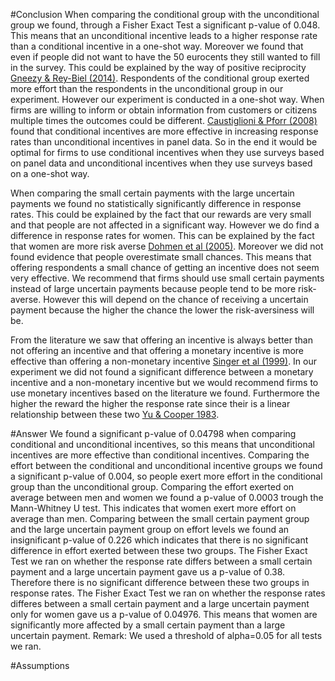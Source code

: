 #Conclusion
When comparing the conditional group with the unconditional group we found, through a Fisher Exact Test a significant p-value of 0.048. This means that an unconditional incentive leads to a higher response rate than a conditional incentive in a one-shot way. Moreover we found that even if people did not want to have the 50 eurocents they still wanted to fill in the survey. This could be explained by the way of positive reciprocity [Gneezy & Rey-Biel (2014)](http://pareto.uab.es/prey/jeea.12062.pdf). Respondents of the conditional group exerted more effort than the respondents in the unconditional group in our experiment. However our experiment is conducted in a one-shot way. When firms are willing to inform or obtain information from customers or citizens multiple times the outcomes could be different. [Caustiglioni & Pforr (2008)](https://ojs.ub.uni-konstanz.de/srm/article/view/599/2137) found that conditional incentives are more effective in increasing response rates than unconditional incentives in panel data. So in the end it would be optimal for firms to use conditional incentives when they use surveys based on panel data and unconditional incentives when they use surveys based on a one-shot way. 

When comparing the small certain payments with the large uncertain payments we found no statistically significantly difference in response rates. This could be explained by the fact that our rewards are very small and that people are not affected in a significant way. However we do find a difference in response rates for women. This can be explained by the fact that women are more risk averse [Dohmen et al (2005)](http://ftp.iza.org/dp1730.pdf). Moreover we did not found evidence that people overestimate small chances. This means that offering respondents a small chance of getting an incentive does not seem very effective. We recommend that firms should use small certain payments instead of large uncertain payments because people tend to be more risk-averse. However this will depend on the chance of receiving a uncertain payment because the higher the chance the lower the risk-aversiness will be. 

From the literature we saw that offering an incentive is always better than not offering an incentive and that offering a monetary incentive is more effective than offering a non-monetary incentive [Singer et al (1999)](http://www.jos.nu/Articles/article.asp). In our experiment we did not found a significant difference between a monetary incentive and a non-monetary incentive but we would recommend firms to use monetary incentives based on the literature we found. Furthermore the higher the reward the higher the response rate since their is a linear relationship between these two [Yu & Cooper 1983](http://www.jstor.org/stable/pdf/3151410.pdf).   


#Answer
We found a significant p-value of 0.04798 when comparing conditional and unconditional incentives, so this means that unconditional incentives are more effective than conditional incentives. Comparing the effort between the conditional and unconditional incentive groups we found a significant p-value of 0.004, so people exert more effort in the conditional group than the unconditional group. Comparing the effort exerted on average between men and women we found a p-value of 0.0003 trough the Mann-Whitney U test. This indicates that women exert more effort on average than men. Comparing between the small certain payment group and the large uncertain payment group on effort levels we found an insignificant p-value of 0.226 which indicates that there is no significant difference in effort exerted between these two groups. The Fisher Exact Test we ran on whether the response rate differs between a small certain payment and a large uncertain payment gave us a p-value of 0.38. Therefore there is no significant difference between these two groups in response rates. The Fisher Exact Test we ran on whether the response rates differes between a small certain payment and a large uncertain payment only for women gave us a p-value of 0.04976. This means that women are significantly more affected by a small certain payment than a large uncertain payment. Remark: We used a threshold of alpha=0.05 for all tests we ran. 

#Assumptions

